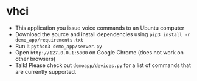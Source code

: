 # vhci

* This application you issue voice commands to an Ubuntu computer
* Download the source and install dependencies using `pip3 install -r demo_app/requirements.txt`
* Run it `python3 demo_app/server.py`
* Open `http://127.0.0.1:5000` on Google Chrome (does not work on other browsers)
* Talk! Please check out `demoapp/devices.py` for a list of commands that are currently supported.
